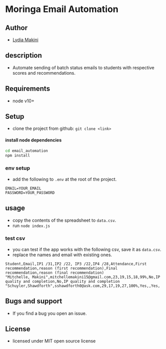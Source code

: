 # Moringa Email Automation

## Author
 
- [Lydia Makini](https://github.com/lydiah2015)

## description 

- Automate sending of batch  status emails to students with respective scores and recommendations.

## Requirements
- node v10+

## Setup 
- clone the project from github: `git clone <link>`

#### install node dependencies
```bash
cd email_automation
npm install
```

### env setup
- add the following to `.env` at the root of the project.
```
EMAIL=YOUR_EMAIL
PASSWORD=YOUR_PASSWORD 
```

## usage
- copy the contents of the spreadsheet to `data.csv`.
- run `node index.js`

### test csv
- you can test if the app works with the following csv, save it as `data.csv`.
- replace the names and email with existing ones.
```csv
Student,Email,IP1 /31,IP2 /22, IP3 /22,IP4 /28,Attendance,First recommendation,reason (first recommendation),Final recommendation,reason (final recommendation)
"Mitchelle, Makini",mitchellemakini15@gmail.com,23,19,15,18,99%,No,IP quality and completion,No,IP quality and completion
"Schuyler,Shawdforth",sshawdforth0@ask.com,29,17,19,27,100%,Yes,,Yes,
```

## Bugs and support
- If you find a bug you open an issue.

## License 
- licensed under MIT open source license

